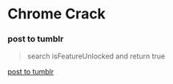 # Chrome Crack

### post to tumblr

> search isFeatureUnlocked and return true

[post to tumblr](https://chrome.google.com/webstore/detail/post-to-tumblr/dbpicbbcpanckagpdjflgojlknomoiah?utm_source=chrome-ntp-icon)



